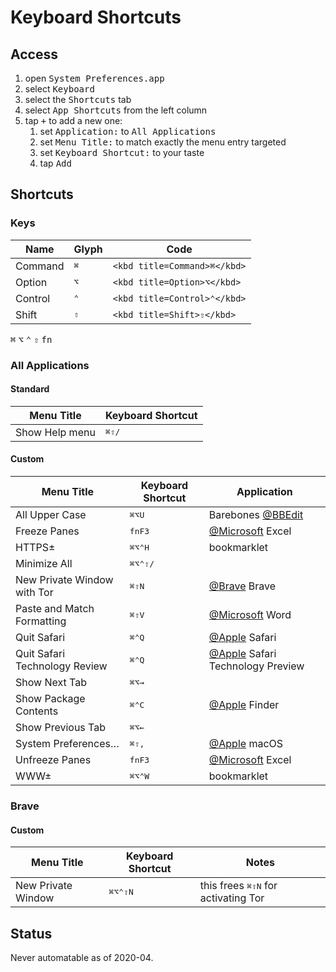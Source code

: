 # Keyboard Shortcuts
<!-- @TODO add table of contents -->
## Access
1.  open <kbd>System Preferences.app</kbd>
1.  select <kbd>Keyboard</kbd>
1.  select the <kbd>Shortcuts</kbd> tab
1.  select <kbd>App Shortcuts</kbd> from the left column
1.  tap <kbd>+</kbd> to add a new one:
    1.  set <kbd>Application:</kbd> to <kbd>All Applications</kbd>
    1.  set <kbd>Menu Title:</kbd> to match exactly the menu entry targeted
    1.  set <kbd>Keyboard Shortcut:</kbd> to your taste
    1.  tap <kbd>Add</kbd>

## Shortcuts

### Keys
| Name    | Glyph                      | Code                         |
| ------- | -------------------------- | ---------------------------- |
| Command | <kbd title=Command>⌘</kbd> | `<kbd title=Command>⌘</kbd>` |
| Option  | <kbd title=Option>⌥</kbd>  | `<kbd title=Option>⌥</kbd>`  |
| Control | <kbd title=Control>⌃</kbd> | `<kbd title=Control>⌃</kbd>` |
| Shift   | <kbd title=Shift>⇧</kbd>   | `<kbd title=Shift>⇧</kbd>`   |

<kbd title=Command>⌘</kbd>
<kbd title=Option>⌥</kbd>
<kbd title=Control>⌃</kbd>
<kbd title=Shift>⇧</kbd>
<kbd title=Function>fn</kbd>
<kbd></kbd>

### All Applications

#### Standard
| Menu Title     | Keyboard Shortcut                                              |
| -------------- | -------------------------------------------------------------- |
| Show Help menu | <kbd title=Command>⌘</kbd><kbd title=Shift>⇧</kbd><kbd>/</kbd> |

#### Custom
| Menu Title     | Keyboard Shortcut   | Application   |
| -------------- | ------------------- | ------------- |
| All Upper Case | <kbd title=Command>⌘</kbd><kbd title=Option>⌥</kbd><kbd>U</kbd> | Barebones [@BBEdit](https://github.com/BBEdit) |
| Freeze Panes | <kbd title=Function>fn</kbd><kbd>F3</kbd> | [@Microsoft](https://github.com/microsoft) Excel |
| HTTPS± | <kbd title=Command>⌘</kbd><kbd title=Option>⌥</kbd><kbd title=Control>⌃</kbd><kbd>H</kbd> | bookmarklet |
| Minimize All | <kbd title=Command>⌘</kbd><kbd title=Option>⌥</kbd><kbd title=Control>⌃</kbd><kbd title=Shift>⇧</kbd><kbd>/</kbd> | |
| New Private Window with Tor | <kbd title=Command>⌘</kbd><kbd title=Shift>⇧</kbd><kbd>N</kbd> | [@Brave](https://github.com/brave) Brave |
| Paste and Match Formatting | <kbd title=Command>⌘</kbd><kbd title=Shift>⇧</kbd><kbd>V</kbd> | [@Microsoft](https://github.com/microsoft) Word |
| Quit Safari | <kbd title=Command>⌘</kbd><kbd title=Control>⌃</kbd><kbd>Q</kbd> | [@Apple](https://github.com/apple) Safari |
| Quit Safari Technology Review | <kbd title=Command>⌘</kbd><kbd title=Control>⌃</kbd><kbd>Q</kbd> | [@Apple](https://github.com/apple) Safari Technology Preview |
| Show Next Tab | <kbd title=Command>⌘</kbd><kbd title=Option>⌥</kbd><kbd>→</kbd> | |
| Show Package Contents | <kbd title=Command>⌘</kbd><kbd title=Control>⌃</kbd><kbd>C</kbd> | [@Apple](https://github.com/apple) Finder |
| Show Previous Tab | <kbd title=Command>⌘</kbd><kbd title=Option>⌥</kbd><kbd>←</kbd> | |
| System Preferences… | <kbd title=Command>⌘</kbd><kbd title=Shift>⇧</kbd><kbd>,</kbd> | [@Apple](https://github.com/apple) macOS |
| Unfreeze Panes | <kbd title=Function>fn</kbd><kbd>F3</kbd> | [@Microsoft](https://github.com/microsoft) Excel |
| WWW± | <kbd title=Command>⌘</kbd><kbd title=Option>⌥</kbd><kbd title=Control>⌃</kbd><kbd>W</kbd> | bookmarklet |

### Brave

#### Custom
| Menu Title     | Keyboard Shortcut                                                            | Notes   |
| -------------- | ---------------------------------------------------------------------------- | -- |
| New Private Window | <kbd title=Command>⌘</kbd><kbd title=Option>⌥</kbd><kbd title=Control>⌃</kbd><kbd title=Shift>⇧</kbd><kbd>N</kbd> | this frees <kbd title=Command>⌘</kbd><kbd title=Shift>⇧</kbd><kbd>N</kbd> for activating Tor |

## Status
Never automatable as of 2020-04<!-- @TODO update -->.
